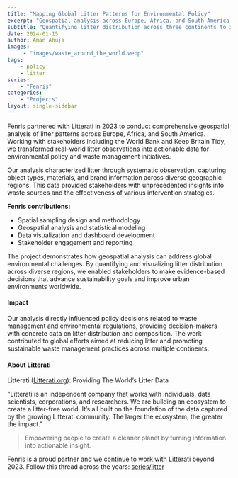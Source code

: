 ```yaml
---
title: "Mapping Global Litter Patterns for Environmental Policy"
excerpt: "Geospatial analysis across Europe, Africa, and South America revealed actionable insights on waste distribution and composition for policy makers and environmental organizations."
subtitle: "Quantifying litter distribution across three continents to inform waste management strategies"
date: 2024-01-15
author: Aman Ahuja
images:
     - "images/waste_around_the_world.webp"
tags:
    - policy
    - litter
series:
    - "Fenris"
categories: 
    - "Projects"
layout: single-sidebar
---
```

Fenris partnered with Litterati in 2023 to conduct comprehensive geospatial analysis of litter patterns across Europe, Africa, and South America. Working with stakeholders including the World Bank and Keep Britain Tidy, we transformed real-world litter observations into actionable data for environmental policy and waste management initiatives.

Our analysis characterized litter through systematic observation, capturing object types, materials, and brand information across diverse geographic regions. This data provided stakeholders with unprecedented insights into waste sources and the effectiveness of various intervention strategies.

**Fenris contributions:**
- Spatial sampling design and methodology
- Geospatial analysis and statistical modeling  
- Data visualization and dashboard development
- Stakeholder engagement and reporting

The project demonstrates how geospatial analysis can address global environmental challenges. By quantifying and visualizing litter distribution across diverse regions, we enabled stakeholders to make evidence-based decisions that advance sustainability goals and improve urban environments worldwide.

#### Impact

Our analysis directly influenced policy decisions related to waste management and environmental regulations, providing decision-makers with concrete data on litter distribution and composition. The work contributed to global efforts aimed at reducing litter and promoting sustainable waste management practices across multiple continents.

#### About Litterati 

Litterati ([Litterati.org](https://litterati.org)): Providing The World’s Litter Data

"Litterati is an independent company that works with individuals, data scientists, corporations, and researchers. We are building an ecosystem to create a litter-free world. It’s all built on the foundation of the data captured by the growing Litterati community. The larger the ecosystem, the greater the impact."

> Empowering people to create a cleaner planet by turning information into actionable insight.

Fenris is a proud partner and we continue to work with Litterati beyond 2023. Follow this thread across the years: [series/litter](/series/litter)

<!-- 
Technologies Used
* Geospatial Tools: QGIS, ArcGIS for spatial analysis and mapping.
* Statistical Analysis: Rstats and Python for data processing and methodological improvements.
* Collaboration Tools: JupyterLab, RStudio
* Visualization libraries: ArcGIS dashboards and maps, Streamlit, and various open source libraries
--> 
